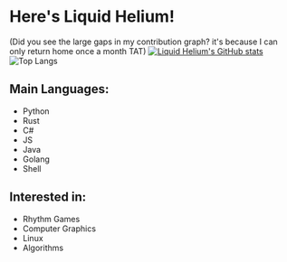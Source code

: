 # Here's Liquid Helium!  
(Did you see the large gaps in my contribution graph? it's because I can only return home once a month TAT)
[![Liquid Helium's GitHub stats](https://github-readme-stats-mocha-ten-35.vercel.app/api?username=liquidhelium)](https://github.com/anuraghazra/github-readme-stats)  
![Top Langs](https://github-readme-stats-mocha-ten-35.vercel.app/api/top-langs/?username=liquidhelium&layout=compact)
## Main Languages:
- Python 
- Rust
- C#
- JS
- Java
- Golang
- Shell  

## Interested in:  
- Rhythm Games
- Computer Graphics
- Linux
- Algorithms
